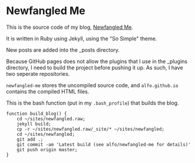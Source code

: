 # Newfangled Me

This is the source code of my blog, [Newfangled Me](http://newfangled.me).

It is written in Ruby using Jekyll, using the "So Simple" theme.

New posts are added into the _posts directory.

Because GitHub pages does not allow the plugins that I use in the _plugins directory, I need to build the project before pushing it up. As such, I have two seperate repositories.

`newfangled-me` stores the uncompiled source code, and `alfo.github.io` contains the compiled HTML files.

This is the bash function (put in my `.bash_profile`) that builds the blog.

    function build_blog() {
        cd ~/sites/newfangled.raw;
        jekyll build;
        cp -r ~/sites/newfangled.raw/_site/* ~/sites/newfangled;
        cd ~/sites/newfangled;
        git add .;
        git commit -am 'Latest build (see alfo/newfangled-me for details)'
        git push origin master;
    }